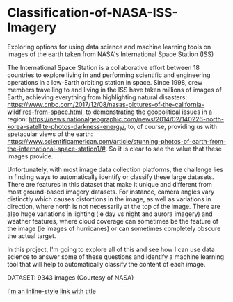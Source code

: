 # Classification-of-NASA-ISS-Imagery
Exploring options for using data science and machine learning tools on images of the earth taken from NASA's International Space Station (ISS)

The International Space Station is a collaborative effort between 18 countries to explore living in and performing scientific and engineering operations in a low-Earth orbiting station in space. Since 1998, crew members travelling to and living in the 
ISS have taken millions of images of Earth, achieving everything from highlighting natural disasters: https://www.cnbc.com/2017/12/08/nasas-pictures-of-the-california-wildfires-from-space.html, to demonstrating the geopolitical issues in a region: https://news.nationalgeographic.com/news/2014/02/140226-north-korea-satellite-photos-darkness-energy/, to, of course, providing us with spetacular views of the earth: https://www.scientificamerican.com/article/stunning-photos-of-earth-from-the-international-space-station1/#.  So it is clear to see the value that these images provide.  

Unfortunately, with most image data collection platforms, the challenge lies in finding ways to automatically identify or classify these large datasets.  There are features in this dataset that make it unique and different from most ground-based imagery datasets. For instance, camera angles vary distinctly which causes distortions in the image, as well as variations in direction, where north is not necessarily at the top of the image.  There are also huge variations in lighting (ie day vs night and aurora imagery) and weather features, where cloud coverage can sometimes be the feature of the image (ie images of hurricanes) or can sometimes completely obscure the actual target. 

In this project, I'm going to explore all of this and see how I can use data science to answer some of these questions and identify a machine learning tool that will help to automatically classify the content of each image.

DATASET: 9343 images (Courtesy of NASA)



[I'm an inline-style link with title](https://www.google.com "Google's Homepage")
